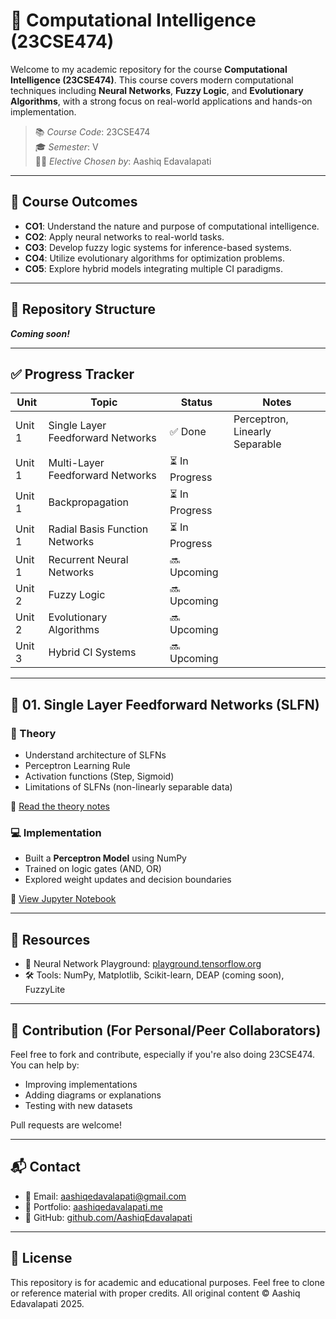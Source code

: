 # 🧠 Computational Intelligence (23CSE474)

Welcome to my academic repository for the course **Computational Intelligence (23CSE474)**. This course covers modern computational techniques including **Neural Networks**, **Fuzzy Logic**, and **Evolutionary Algorithms**, with a strong focus on real-world applications and hands-on implementation.

> 📚 _Course Code_: 23CSE474  
> 🎓 _Semester_: V  
> 🧑‍💻 _Elective Chosen by_: Aashiq Edavalapati  

---

## 📌 Course Outcomes

- **CO1**: Understand the nature and purpose of computational intelligence.
- **CO2**: Apply neural networks to real-world tasks.
- **CO3**: Develop fuzzy logic systems for inference-based systems.
- **CO4**: Utilize evolutionary algorithms for optimization problems.
- **CO5**: Explore hybrid models integrating multiple CI paradigms.

---

## 📂 Repository Structure

_**Coming soon!**_

---

## ✅ Progress Tracker

| Unit   | Topic                             | Status        | Notes                          |
| ------ | --------------------------------- | ------------- | ------------------------------ |
| Unit 1 | Single Layer Feedforward Networks | ✅ Done        | Perceptron, Linearly Separable |
| Unit 1 | Multi-Layer Feedforward Networks  | ⏳ In Progress |                                |
| Unit 1 | Backpropagation                   | ⏳ In Progress |                                |
| Unit 1 | Radial Basis Function Networks    | ⏳ In Progress |                                |
| Unit 1 | Recurrent Neural Networks         | 🔜 Upcoming   |                                |
| Unit 2 | Fuzzy Logic                       | 🔜 Upcoming   |                                |
| Unit 2 | Evolutionary Algorithms           | 🔜 Upcoming   |                                |
| Unit 3 | Hybrid CI Systems                 | 🔜 Upcoming   |                                |

---

## 🔬 01. Single Layer Feedforward Networks (SLFN)

### 📖 Theory

* Understand architecture of SLFNs
* Perceptron Learning Rule
* Activation functions (Step, Sigmoid)
* Limitations of SLFNs (non-linearly separable data)

📄 [Read the theory notes](./01-SLFN-Single-Layer-Feedforward-Networks/theory/SLFN_notes.md)

### 💻 Implementation

* Built a **Perceptron Model** using NumPy
* Trained on logic gates (AND, OR)
* Explored weight updates and decision boundaries

📓 [View Jupyter Notebook](./01-SLFN-Single-Layer-Feedforward-Networks/implementation/perceptron_numpy.ipynb)

---

## 🎒 Resources

* 🧠 Neural Network Playground: [playground.tensorflow.org](https://playground.tensorflow.org/)
* 🛠️ Tools: NumPy, Matplotlib, Scikit-learn, DEAP (coming soon), FuzzyLite

---

## 🤝 Contribution (For Personal/Peer Collaborators)

Feel free to fork and contribute, especially if you're also doing 23CSE474. You can help by:

* Improving implementations
* Adding diagrams or explanations
* Testing with new datasets

Pull requests are welcome!

---

## 📬 Contact

* 📧 Email: [aashiqedavalapati@gmail.com](mailto:aashiqedavalapati58@gmail.com)
* 💼 Portfolio: [aashiqedavalapati.me](https://aashiqedavalapati.vercel.app)
* 🐙 GitHub: [github.com/AashiqEdavalapati](https://github.com/Aashiq-Edavalapati)

---

## 📌 License

This repository is for academic and educational purposes. Feel free to clone or reference material with proper credits. All original content © Aashiq Edavalapati 2025.
